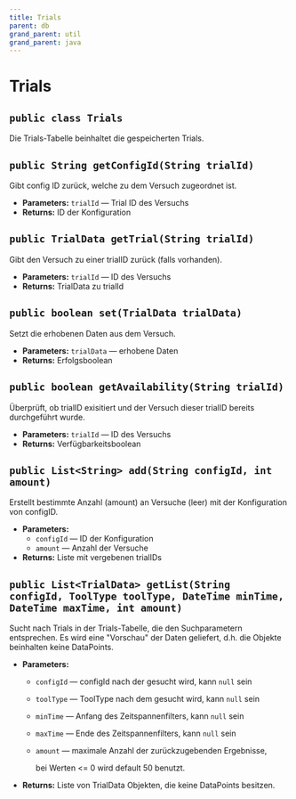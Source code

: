 ```yaml
---
title: Trials
parent: db
grand_parent: util
grand_parent: java
---
```


# Trials


## `public class Trials`

Die Trials-Tabelle beinhaltet die gespeicherten Trials.

## `public String getConfigId(String trialId)`

Gibt config ID zurück, welche zu dem Versuch zugeordnet ist.

 * **Parameters:** `trialId` — Trial ID des Versuchs
 * **Returns:** ID der Konfiguration

## `public TrialData getTrial(String trialId)`

Gibt den Versuch zu einer trialID zurück (falls vorhanden).

 * **Parameters:** `trialId` — ID des Versuchs
 * **Returns:** TrialData zu trialId

## `public boolean set(TrialData trialData)`

Setzt die erhobenen Daten aus dem Versuch.

 * **Parameters:** `trialData` — erhobene Daten
 * **Returns:** Erfolgsboolean

## `public boolean getAvailability(String trialId)`

Überprüft, ob trialID exisitiert und der Versuch dieser trialID bereits durchgeführt wurde.

 * **Parameters:** `trialId` — ID des Versuchs
 * **Returns:** Verfügbarkeitsboolean

## `public List<String> add(String configId, int amount)`

Erstellt bestimmte Anzahl (amount) an Versuche (leer) mit der Konfiguration von configID.

 * **Parameters:**
   * `configId` — ID der Konfiguration
   * `amount` — Anzahl der Versuche
 * **Returns:** Liste mit vergebenen trialIDs

## `public List<TrialData> getList(String configId, ToolType toolType, DateTime minTime, DateTime maxTime, int amount)`

Sucht nach Trials in der Trials-Tabelle, die den Suchparametern entsprechen. Es wird eine "Vorschau" der Daten geliefert, d.h. die Objekte beinhalten keine DataPoints.

 * **Parameters:**
   * `configId` — configId nach der gesucht wird, kann `null` sein
   * `toolType` — ToolType nach dem gesucht wird, kann `null` sein
   * `minTime` — Anfang des Zeitspannenfilters, kann `null` sein
   * `maxTime` — Ende des Zeitspannenfilters, kann `null` sein
   * `amount` — maximale Anzahl der zurückzugebenden Ergebnisse,

     bei Werten <= 0 wird default 50 benutzt.
 * **Returns:** Liste von TrialData Objekten, die keine DataPoints besitzen.
